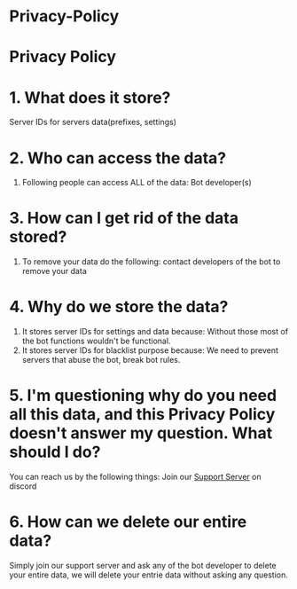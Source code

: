 # Privacy-Policy 
# **Privacy Policy**

# 1. What does it store?
Server IDs for servers data(prefixes, settings)
# 2. Who can access the data?
1. Following people can access ALL of the data:
Bot developer(s)
# 3. How can I get rid of the data stored?
1. To remove your data do the following:
contact developers of the bot to remove your data
# 4. Why do we store the data?
1. It stores server IDs for settings and data because:
Without those most of the bot functions wouldn't be functional.
2. It stores server IDs for blacklist purpose because:
We need to prevent servers that abuse the bot, break bot rules.
# 5. I'm questioning why do you need all this data, and this Privacy Policy doesn't answer my question. What should I do?
You can reach us by the following things:
Join our [Support Server]([(https://discord.gg/3Nbt6MkxFu)) on discord

# 6. How can we delete our entire data?
Simply join our support server and ask any of the bot developer to delete your entire data, we will delete your entrie data without asking any question.
